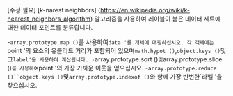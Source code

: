 [수정 필요]
[k-narest neighbors] (https://en.wikipedia.org/wiki/k-nearest_neighbors_algorithm) 알고리즘을 사용하여 레이블이 붙은 데이터 세트에 대한 데이터 포인트를 분류합니다.

-`array.prototype.map ()`를 사용하여`data '를 개체에 매핑하십시오. 각 객체에는`point '의 요소의 유클리드 거리가 포함되어 있으며`math.hypot ()`,`object.keys ()`및 그`label'을 사용하여 계산됩니다.
-`array.prototype.sort ()`및`array.prototype.slice ()`를 사용하여`point '의 가장 가까운 이웃을 얻으십시오.
-`array.prototype.reduce ()``object.keys ()`및`array.prototype.indexof ()`와 함께 가장 빈번한`라벨 '을 찾으십시오.